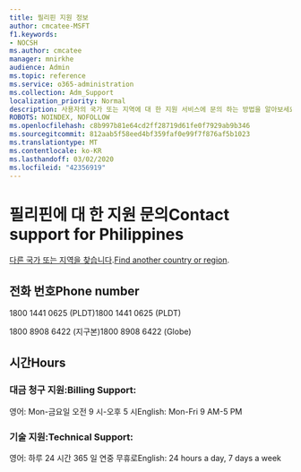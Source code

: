 ```yaml
---
title: 필리핀 지원 정보
author: cmcatee-MSFT
f1.keywords:
- NOCSH
ms.author: cmcatee
manager: mnirkhe
audience: Admin
ms.topic: reference
ms.service: o365-administration
ms.collection: Adm_Support
localization_priority: Normal
description: 사용자의 국가 또는 지역에 대 한 지원 서비스에 문의 하는 방법을 알아보세요.
ROBOTS: NOINDEX, NOFOLLOW
ms.openlocfilehash: c8b997b81e64cd2ff28719d61fe0f7929ab9b346
ms.sourcegitcommit: 812aab5f58eed4bf359faf0e99f7f876af5b1023
ms.translationtype: MT
ms.contentlocale: ko-KR
ms.lasthandoff: 03/02/2020
ms.locfileid: "42356919"
---
```

# <a name="contact-support-for-philippines"></a><span data-ttu-id="4107d-103">필리핀에 대 한 지원 문의</span><span class="sxs-lookup"><span data-stu-id="4107d-103">Contact support for Philippines</span></span>

<span data-ttu-id="4107d-104">[다른 국가 또는 지역을 찾습니다](../contact-support-for-business-products.md).</span><span class="sxs-lookup"><span data-stu-id="4107d-104">[Find another country or region](../contact-support-for-business-products.md).</span></span>

## <a name="phone-number"></a><span data-ttu-id="4107d-105">전화 번호</span><span class="sxs-lookup"><span data-stu-id="4107d-105">Phone number</span></span>
<span data-ttu-id="4107d-106">1800 1441 0625 (PLDT)</span><span class="sxs-lookup"><span data-stu-id="4107d-106">1800 1441 0625 (PLDT)</span></span>

<span data-ttu-id="4107d-107">1800 8908 6422 (지구본)</span><span class="sxs-lookup"><span data-stu-id="4107d-107">1800 8908 6422 (Globe)</span></span>

## <a name="hours"></a><span data-ttu-id="4107d-108">시간</span><span class="sxs-lookup"><span data-stu-id="4107d-108">Hours</span></span>
### <a name="billing-support"></a><span data-ttu-id="4107d-109">대금 청구 지원:</span><span class="sxs-lookup"><span data-stu-id="4107d-109">Billing Support:</span></span>

<span data-ttu-id="4107d-110">영어: Mon-금요일 오전 9 시-오후 5 시</span><span class="sxs-lookup"><span data-stu-id="4107d-110">English: Mon-Fri 9 AM-5 PM</span></span>

### <a name="technical-support"></a><span data-ttu-id="4107d-111">기술 지원:</span><span class="sxs-lookup"><span data-stu-id="4107d-111">Technical Support:</span></span>

<span data-ttu-id="4107d-112">영어: 하루 24 시간 365 일 연중 무휴로</span><span class="sxs-lookup"><span data-stu-id="4107d-112">English: 24 hours a day, 7 days a week</span></span>
